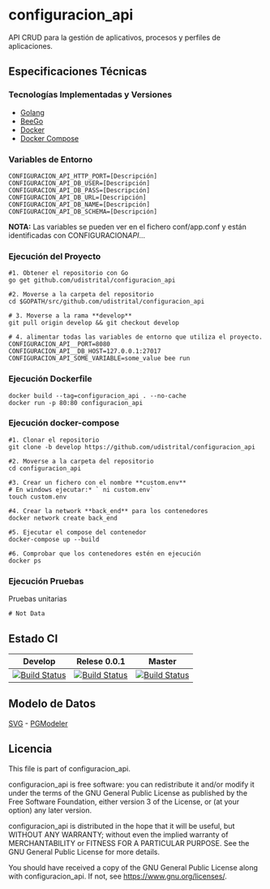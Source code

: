 # configuracion_api

API CRUD para la gestión de aplicativos, procesos y perfiles de aplicaciones.

## Especificaciones Técnicas

### Tecnologías Implementadas y Versiones

- [Golang](https://github.com/udistrital/introduccion_oas/blob/master/instalacion_de_herramientas/golang.md)
- [BeeGo](https://github.com/udistrital/introduccion_oas/blob/master/instalacion_de_herramientas/beego.md)
- [Docker](https://docs.docker.com/engine/install/ubuntu/)
- [Docker Compose](https://docs.docker.com/compose/)

### Variables de Entorno

```shell
CONFIGURACION_API_HTTP_PORT=[Descripción]
CONFIGURACION_API_DB_USER=[Descripción]
CONFIGURACION_API_DB_PASS=[Descripción]
CONFIGURACION_API_DB_URL=[Descripción]
CONFIGURACION_API_DB_NAME=[Descripción]
CONFIGURACION_API_DB_SCHEMA=[Descripción]
```

**NOTA:** Las variables se pueden ver en el fichero conf/app.conf y están identificadas con CONFIGURACION*API*...

### Ejecución del Proyecto

```shell
#1. Obtener el repositorio con Go
go get github.com/udistrital/configuracion_api

#2. Moverse a la carpeta del repositorio
cd $GOPATH/src/github.com/udistrital/configuracion_api

# 3. Moverse a la rama **develop**
git pull origin develop && git checkout develop

# 4. alimentar todas las variables de entorno que utiliza el proyecto.
CONFIGURACION_API__PORT=8080 CONFIGURACION_API__DB_HOST=127.0.0.1:27017 CONFIGURACION_API_SOME_VARIABLE=some_value bee run
```

### Ejecución Dockerfile

```shell
docker build --tag=configuracion_api . --no-cache
docker run -p 80:80 configuracion_api
```

### Ejecución docker-compose

```shell
#1. Clonar el repositorio
git clone -b develop https://github.com/udistrital/configuracion_api

#2. Moverse a la carpeta del repositorio
cd configuracion_api

#3. Crear un fichero con el nombre **custom.env**
# En windows ejecutar:* ` ni custom.env`
touch custom.env

#4. Crear la network **back_end** para los contenedores
docker network create back_end

#5. Ejecutar el compose del contenedor
docker-compose up --build

#6. Comprobar que los contenedores estén en ejecución
docker ps
```

### Ejecución Pruebas

Pruebas unitarias

```shell
# Not Data
```

## Estado CI

| Develop | Relese 0.0.1 | Master |
| -- | -- | -- |
| [![Build Status](https://hubci.portaloas.udistrital.edu.co/api/badges/udistrital/configuracion_api/status.svg?ref=refs/heads/develop)](https://hubci.portaloas.udistrital.edu.co/udistrital/configuracion_api) | [![Build Status](https://hubci.portaloas.udistrital.edu.co/api/badges/udistrital/configuracion_api/status.svg?ref=refs/heads/release/0.0.1)](https://hubci.portaloas.udistrital.edu.co/udistrital/configuracion_api) | [![Build Status](https://hubci.portaloas.udistrital.edu.co/api/badges/udistrital/configuracion_api/status.svg?ref=refs/heads/master)](https://hubci.portaloas.udistrital.edu.co/udistrital/configuracion_api) |

## Modelo de Datos

[SVG](database/configuracion.svg) - [PGModeler](database/configuracion.dbm)

## Licencia

This file is part of configuracion_api.

configuracion_api is free software: you can redistribute it and/or modify it under the terms of the GNU General Public License as published by the Free Software Foundation, either version 3 of the License, or (at your option) any later version.

configuracion_api is distributed in the hope that it will be useful, but WITHOUT ANY WARRANTY; without even the implied warranty of MERCHANTABILITY or FITNESS FOR A PARTICULAR PURPOSE. See the GNU General Public License for more details.

You should have received a copy of the GNU General Public License along with configuracion_api. If not, see https://www.gnu.org/licenses/.
